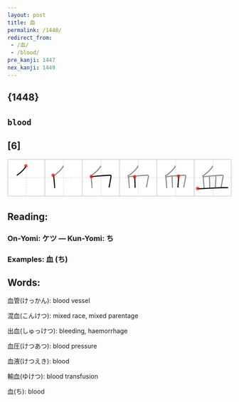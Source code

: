 ```yaml
---
layout: post
title: 血
permalink: /1448/
redirect_from:
 - /血/
 - /blood/
pre_kanji: 1447
nex_kanji: 1449
---
```


## {1448}

## `blood`

## [6]

<div class="stroke"><img src="../images/E8A180.png" /></div>

## Reading:

### On-Yomi: ケツ &mdash; Kun-Yomi: ち

### Examples: 血 (ち)

## Words:

血管(けっかん): blood vessel

混血(こんけつ): mixed race, mixed parentage

出血(しゅっけつ): bleeding, haemorrhage

血圧(けつあつ): blood pressure

血液(けつえき): blood

輸血(ゆけつ): blood transfusion

血(ち): blood
